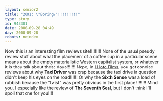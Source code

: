```yaml
---
layout: senior2
title: "2001: \"Boring\"!!!!!!!!!"
type: story
id: 943381
date: 2000-09-28 04:49
day: 2000-09-28
robots: noindex
---
```

Now this is an interesting film reviews site!!!!!!!!! None of the usual pseudy review stuff about what the placement of a coffee cup in a particular scene means about the empty materialistic Western capitalist system, or whatever it is they talk about these days!!!!!!! Nope, in <a href="http://www.freakytrigger.com/films.html">I Hate Films</a>, you get concise reviews about why <b>Taxi Driver</b> was crap because the taxi drive in question didn't keep his eyes on the road!!!!!! Or why the <b>Sixth Sense</b> was a load of rubbish because the "twist" was pretty obvious in the first place!!!!!!!!! Mind you, I especially like the review of <b>The Seventh Seal</b>, but I don't think I'll spoil that one for you!!!!
